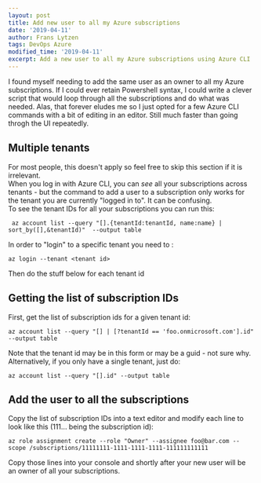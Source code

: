 ```yaml
---
layout: post
title: Add new user to all my Azure subscriptions
date: '2019-04-11'
author: Frans Lytzen
tags: DevOps Azure
modified_time: '2019-04-11'
excerpt: Add a new user to all my Azure subscriptions using Azure CLI
---
```

I found myself needing to add the same user as an owner to all my Azure subscriptions. If I could ever retain Powershell syntax, I could write a clever script that would loop through all the subscriptions and do what was needed. Alas, that forever eludes me so I just opted for a few Azure CLI commands with a bit of editing in an editor. Still much faster than going throgh the UI repeatedly.

## Multiple tenants
For most people, this doesn't apply so feel free to skip this section if it is irrelevant.  
When you log in with Azure CLI, you can *see* all your subscriptions across tenants - but the command to add a user to a subscription only works for the tenant you are currently "logged in to". It can be confusing.  
To see the tenant IDs for all your subscriptions you can run this:
```
 az account list --query "[].{tenantId:tenantId, name:name} | sort_by([],&tenantId)"  --output table
```

In order to "login" to a specific tenant you need to :
```
az login --tenant <tenant id>
```
 Then do the stuff below for each tenant id

## Getting the list of subscription IDs
First, get the list of subscription ids for a given tenant id:
```
az account list --query "[] | [?tenantId == 'foo.onmicrosoft.com'].id" --output table
```
Note that the tenant id may be in this form or may be a guid - not sure why.  
Alternatively, if you only have a single tenant, just do:
```
az account list --query "[].id" --output table
```

## Add the user to all the subscriptions

Copy the list of subscription IDs into a text editor and modify each line to look like this (111... being the subscription id):
```
az role assignment create --role "Owner" --assignee foo@bar.com --scope /subscriptions/11111111-1111-1111-1111-111111111111
```

Copy those lines into your console and shortly after your new user will be an owner of all your subscriptions.
